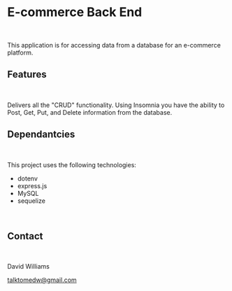 # E-commerce Back End
<br>

This application is for accessing data from a database for an e-commerce platform.
<br>

## Features 
<br>

Delivers all the "CRUD" functionality. Using Insomnia you have the ability to Post, Get, Put, and Delete information from the database.
<br>

## Dependantcies 
<br>

This project uses the following technologies:
* dotenv
* express.js
* MySQL
* sequelize
<br>

## Contact
<br>

David Williams
<br>

talktomedw@gmail.com